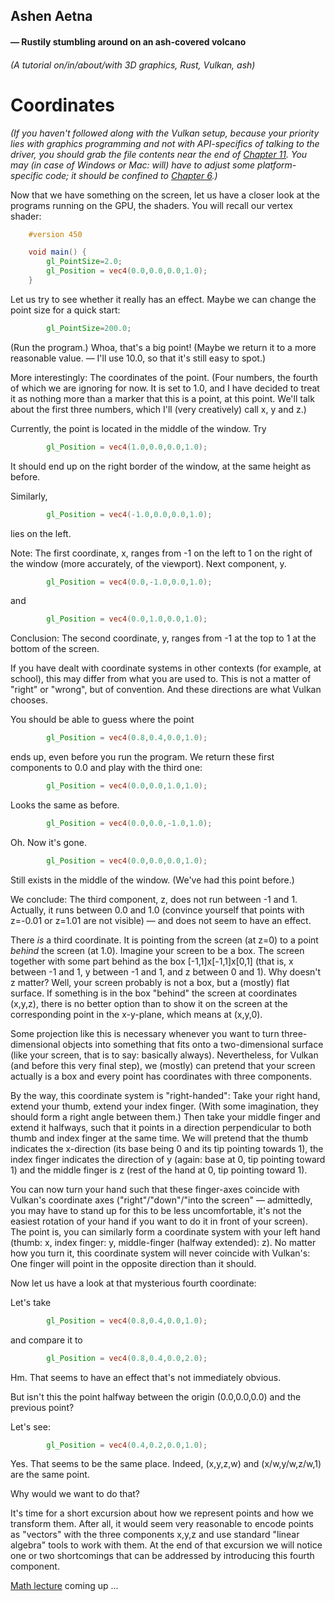 ## Ashen Aetna 
#### — Rustily stumbling around on an ash-covered volcano 
###### (A tutorial on/in/about/with 3D graphics, Rust, Vulkan, ash)

# Coordinates 
*(If you haven't followed along with the Vulkan setup, because your priority lies with graphics programming and not with API-specifics of talking to the
driver, you should grab the file contents near the end of [Chapter 11](011_Presentation_synchronisation.md). You may (in case of Windows or Mac: will) 
have to adjust some platform-specific code; it should be confined to [Chapter 6](006_Window.md).)*

Now that we have something on the screen, let us have a closer look at the programs running on the GPU, the shaders. 
You will recall our vertex shader: 
```glsl
	#version 450

	void main() {
	    gl_PointSize=2.0;
	    gl_Position = vec4(0.0,0.0,0.0,1.0);
	}
```
Let us try to see whether it really has an effect. Maybe we can change the point size for a quick start: 
```glsl
	    gl_PointSize=200.0;
```
(Run the program.) 
Whoa, that's a big point!
(Maybe we return it to a more reasonable value. — I'll use 10.0, so that it's still easy to spot.) 

More interestingly: The coordinates of the point. (Four numbers, the fourth of which we are ignoring for now. It is set to 1.0, and I have decided to
treat it as nothing more than a marker that this is a point, at this point. We'll talk about the first three numbers, which I'll (very creatively)
call x, y and z.) 

Currently, the point is located in the middle of the window. Try 
```glsl
	    gl_Position = vec4(1.0,0.0,0.0,1.0);
```
It should end up on the right border of the window, at the same height as before. 

Similarly, 

```glsl
	    gl_Position = vec4(-1.0,0.0,0.0,1.0);
```
lies on the left. 

Note: The first coordinate, x, ranges from -1 on the left to 1 on the right of the window (more accurately, of the viewport). 
Next component, y. 

```glsl
	    gl_Position = vec4(0.0,-1.0,0.0,1.0);
```
and 
```glsl
	    gl_Position = vec4(0.0,1.0,0.0,1.0);
```
Conclusion: The second coordinate, y, ranges from -1 at the top to 1 at the bottom of the screen. 

If you have dealt with coordinate systems in other contexts (for example, at school),  this may differ from what you are used to. This is not a matter of 
"right" or "wrong", but of convention. And these directions are what Vulkan chooses. 

You should be able to guess where the point 

```glsl
	    gl_Position = vec4(0.8,0.4,0.0,1.0);
```
ends up, even before you run the program. We return these first components to 0.0 and play with the third one: 

```glsl
	    gl_Position = vec4(0.0,0.0,1.0,1.0);
```
Looks the same as before.
```glsl
	    gl_Position = vec4(0.0,0.0,-1.0,1.0);
```
Oh. Now it's gone. 
```glsl
	    gl_Position = vec4(0.0,0.0,0.0,1.0);
```
Still exists in the middle of the window. (We've had this point before.) 

We conclude: The third component, z, does not run between -1 and 1. Actually, it runs between 0.0 and 1.0 (convince yourself that points with z=-0.01
or z=1.01 are not visible) — and does not seem to have an effect. 

There *is* a third coordinate. It is pointing from the screen (at z=0) to a point *behind* the screen (at 1.0). Imagine your screen to be a box. The
screen together with some part behind as the box [-1,1]x[-1,1]x[0,1]  (that is, x between -1 and 1, y between -1 and 1, and z between 0 and 1). Why
doesn't z matter? Well, your screen probably is not a box, but a (mostly) flat surface. If something is in the box "behind" the screen at coordinates 
(x,y,z), there is no better option than to show it on the screen at the corresponding point in the x-y-plane, which means at (x,y,0). 

Some projection like this is necessary whenever you want to turn three-dimensional objects into something that fits onto a two-dimensional surface
(like your screen, that is to say: basically always). Nevertheless, for Vulkan (and before this very final step), we (mostly) can pretend that your
screen actually is a box and every point has coordinates with three components. 

By the way, this coordinate system is "right-handed": Take your right hand, extend your thumb, extend your index finger. (With some imagination, they
should form a right angle between them.) Then take your middle finger and extend it halfways, such that it points in a direction perpendicular to both
thumb and index finger at the same time. We will pretend that the thumb indicates the x-direction (its base being 0 and its tip pointing towards 1),
the index finger indicates the direction of y (again: base at 0, tip pointing toward 1) and the middle finger is z (rest of the hand at 0, tip
pointing toward 1). 

You can now turn your hand such that these finger-axes coincide with Vulkan's coordinate axes ("right"/"down"/"into the screen" — admittedly, you may
have to stand up for this to be less uncomfortable, it's not the easiest rotation of your hand if you want to do it in front of your screen).
The point is, you can similarly form a coordinate system with your left hand (thumb: x, index finger: y, middle-finger (halfway extended): z). No
matter how you turn it, this coordinate system will never coincide with Vulkan's: One finger will point in the opposite direction than it should.  

Now let us have a look at that mysterious fourth coordinate: 

Let's take 
```glsl
	    gl_Position = vec4(0.8,0.4,0.0,1.0);
```
and compare it to 
```glsl
	    gl_Position = vec4(0.8,0.4,0.0,2.0);
```
Hm. That seems to have an effect that's not immediately obvious. 

But isn't this the point halfway between the origin (0.0,0.0,0.0) and the previous point? 

Let's see: 
```glsl
	    gl_Position = vec4(0.4,0.2,0.0,1.0);
```
Yes. That seems to be the same place. Indeed, (x,y,z,w) and (x/w,y/w,z/w,1) are the same point. 

Why would we want to do that? 

It's time for a short excursion about how we represent points and how we transform them. After all, it would seem very reasonable to encode points as
"vectors" with the three components x,y,z and use standard "linear algebra" tools to work with them. At the end of that excursion we will notice one
or two shortcomings that can be addressed by introducing this fourth component. 

[Math lecture](014_Vectors_Matrices.md) coming up ... 
